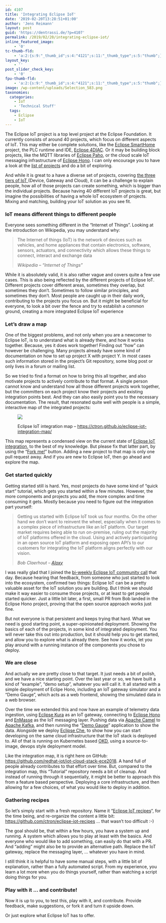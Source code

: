 ```yaml
---
id: 4107
title: 'Integrating Eclipse IoT'
date: '2019-02-20T13:28:51+01:00'
author: 'Jens Reimann'
layout: post
guid: 'https://dentrassi.de/?p=4107'
permalink: /2019/02/20/integrating-eclipse-iot/
inline_featured_image:
    - '0'
tc-thumb-fld:
    - 'a:2:{s:9:"_thumb_id";s:4:"4121";s:11:"_thumb_type";s:5:"thumb";}'
layout_key:
    - ''
post_slider_check_key:
    - '0'
fpu-thumb-fld:
    - 'a:2:{s:9:"_thumb_id";s:4:"4121";s:11:"_thumb_type";s:5:"thumb";}'
image: /wp-content/uploads/Selection_583.png
taxonomies:
  categories:
    - IoT
    - 'Technical Stuff'
  tags:
    - Eclipse
    - IoT
---
```


The Eclipse IoT project is a top level project at the Eclipse Foundation. It currently consists of around 40 projects, which focus on different aspects of IoT. This may either be complete solutions, like the [Eclipse SmartHome](https://www.eclipse.org/smarthome/) project, the PLC runtime and IDE, [Eclipse 4DIAC](https://www.eclipse.org/4diac/). Or it may be building block projects, like the MQTT libraries of [Eclipse Paho](https://www.eclipse.org/paho/), or the cloud scale IoT messaging infrastructure of [Eclipse Hono](https://www.eclipse.org/hono/). I can only encourage you to have a look at the [list of projects](https://iot.eclipse.org/projects/) and do a bit of exploring.

And while it is great to a have a diverse set of projects, covering [the three tiers of IoT ](https://iot.eclipse.org/white-papers/iot-architectures/)(Device, Gateway and Cloud), it can be a challenge to explain people, how all of those projects can create something, which is bigger than the individual projects. Because having 40 different IoT projects is great, but imagine the possibilities of having a whole IoT ecosystem of projects. Mixing and matching, building your IoT solution as you see fit.

<!-- more -->

### IoT means different things to different people

Everyone sees something different in the “Internet of Things”. Looking at the introduction on Wikipedia, you may understand why:

> The Internet of things (IoT) is the network of devices such as vehicles, and home appliances that contain electronics, software, sensors, actuators, and connectivity which allows these things to connect, interact and exchange data
> 
> <cite>Wikipedia – “Internet of Things”</cite>

While it is absolutely valid, it is also rather vague and covers quite a few use cases. This is also being reflected by the different projects of Eclipse IoT. Different projects cover different areas, sometimes they overlap, but sometimes they don’t. Sometimes to follow similar principles, and sometimes they don’t. Most people are caught up in their daily work, contributing to the projects you focus on. But it might be beneficial for everyone, to look a bit over the fence and try to establish a common ground, creating a more integrated Eclipse IoT experience

### Let’s draw a map

One of the biggest problems, and not only when you are a newcomer to Eclipse IoT, is to understand what is already there, and how it works together. Because, yes it does work together! Finding out “how” can however be challenging. Many projects already have some kind of documentation on how to set up project X with project Y. In most cases such information stored in the project’s Git repository, some blog post or only lives in a forum or mailing list.

So we tried to find a format on how to bring this all together, and also motivate projects to actively contribute to that format. A single person cannot know and understand how all those different projects work together, but the committers on each project know their projects and existing integration points best. And they can also easily point you to the necessary documentation. The result, that resonated quite well with people is a simple, interactive map of the integrated projects:

<figure>

[![](https://dentrassi.de/wp-content/uploads/Selection_583.png)](https://ctron.github.io/eclipse-iot-integration-map/)

<figcaption>Eclipse IoT integration map – <a href="https://ctron.github.io/eclipse-iot-integration-map/">https://ctron.github.io/eclipse-iot-integration-map/</a></figcaption></figure>

This map represents a condensed view on the current state of [Eclipse IoT integration](https://ctron.github.io/eclipse-iot-integration-map/), to the best of my knowledge. But please fix that latter part, by using the “[Fork me!](https://github.com/ctron/eclipse-iot-integration-map)” button. Adding a new project to that map is only one pull request away. And if you are new to Eclipse IoT, then go ahead and explore the map.

### Get started quickly

Getting started still is hard. Yes, most projects do have some kind of “quick start” tutorial, which gets you started within a few minutes. However, the more components and projects you add, the more complex and time consuming it gets. Mostly because you need to figure out the integration part yourself:

> Getting us started with Eclipse IoT took us four months. On the other hand we don’t want to reinvent the wheel, especially when it comes to a complex piece of infrastructure like an IoT platform. Our target market requires being able to run on-premise, ruling out the majority of IoT platforms offered in the cloud. Using and actively participating in an open source IoT platform and exposing open API’s to our customers for integrating the IoT platform aligns perfectly with our vision.
> 
> <cite>Bob Claerhout – [Aloxy](http://www.aloxy.io/)</cite>

I was really glad that I joined the [bi-weekly Eclipse IoT community call](https://wiki.eclipse.org/IoT/M2MIWG/Weekly_call_minutes) that day. Because hearing that feedback, from someone who just started to look into the ecosystem, confirmed two things: Eclipse IoT can be a pretty valuable asset for the IoT solution you are building. But I think we should make it way easier to consume those projects, or at least to get people started quicker. Just a little bit later, a first, small PR from Bob landed in the Eclipse Hono project, proving that the open source approach works just fine.

But not everyone is that persistent and keeps trying that hard. What we need is good starting point, a super-opinionated deployment. Showing the basics of each of the projects, in some kind of integrated deployment. You will never take this out into production, but it should help you to get started, and allow you to explore what is already there. See how it works, let you play around with a running instance of the components you chose to deploy.

### We are close

And actually we are pretty close to that target. It just needs a bit of polish, and we have a nice starting point. Over the last year or so, we have built a kind of “example”, “demo setup”, whatever you will call it. It all started with a simple deployment of Eclipe Hono, including an IoT gateway simulator and a “Demo Gauge”, which acts as a web frontend, showing the simulated data in a web browser.

Over the time we extended this and now have an example of telemetry data ingestion, using [Eclipse Kura](https://www.eclipse.org/kura/) as an IoT gateway, connecting to [Eclipse Hono](https://eclipse.org/hono/) and [EnMasse](http://enmasse.io/) as the IoT messaging layer. Pushing data via [Apache Camel](https://camel.apache.org/) to [Apache Kafka](https://kafka.apache.org/), and then running the “[Demo Gauge](https://github.com/ctron/hono-example-demo-gauge)” application to show the data. Alongside we deploy [Eclipse Che](https://www.eclipse.org/che/), to show how you can start developing on the same cloud infrastructure that the IoT stack is deployed to. All of that is running on Kubernetes based [OKD](https://www.okd.io/), using a source-to-image, devops style deployment model.

Like the integration map, it is right here on GitHub: <https://github.com/redhat-iot/iot-cloud-stack-ece2018>. A hand full of people already contributes to that effort over time. But, compared to the integration map, this “Tutorial” repository needs a bit of cleanup. And instead of running through it sequentially, it might be better to approach this from a feature based perspective. Deploying a core infrastructure, and then allowing for a few choices, of what you would like to deploy in addition.

### Gathering recipes

So let’s simply start with a fresh repository. Name it “[Eclipse IoT recipes](https://github.com/ctron/eclipse-iot-recipes)“, for the time being, and re-organize the content a little bit: <https://github.com/ctron/eclipse-iot-recipes> … that wasn’t too difficult :-)

The goal should be, that within a few hours, you have a system up and running. A system which allows you to play at least with the basics. And everyone who would like to add something, can easily do that with a PR. And “adding” might also be to provide an alternative path. Replace the IoT gateway, replace the messaging layer, … whatever you have in mind.

I still think it is helpful to have some manual steps, with a little bit of explanation, rather than a fully automated script. From my experience, you learn a lot more when you do things yourself, rather than watching a script doing things for you.

### Play with it … and contribute!

Now it is up to you, to test this, play with it, and contribute. Provide feedback, make suggestions, or fork it and turn it upside down.

Or just explore what Eclipse IoT has to offer.
